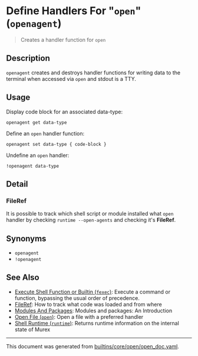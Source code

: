 # Define Handlers For "`open`" (`openagent`)

> Creates a handler function for `open`

## Description

`openagent` creates and destroys handler functions for writing data to the
terminal when accessed via `open` and stdout is a TTY.

## Usage

Display code block for an associated data-type:

```
openagent get data-type
```

Define an `open` handler function:

```
openagent set data-type { code-block }
```

Undefine an `open` handler:

```
!openagent data-type
```

## Detail

### FileRef

It is possible to track which shell script or module installed what `open`
handler by checking `runtime --open-agents` and checking it's **FileRef**.

## Synonyms

* `openagent`
* `!openagent`


## See Also

* [Execute Shell Function or Builtin (`fexec`)](../commands/fexec.md):
  Execute a command or function, bypassing the usual order of precedence.
* [FileRef](../user-guide/fileref.md):
  How to track what code was loaded and from where
* [Modules And Packages](../user-guide/modules.md):
  Modules and packages: An Introduction
* [Open File (`open`)](../commands/open.md):
  Open a file with a preferred handler
* [Shell Runtime (`runtime`)](../commands/runtime.md):
  Returns runtime information on the internal state of Murex

<hr/>

This document was generated from [builtins/core/open/open_doc.yaml](https://github.com/lmorg/murex/blob/master/builtins/core/open/open_doc.yaml).